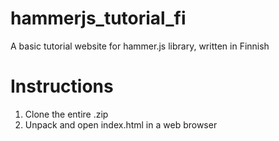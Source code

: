 # hammerjs_tutorial_fi
A basic tutorial website for  hammer.js library, written in Finnish

# Instructions
1. Clone the entire .zip
2. Unpack and open index.html in a web browser
